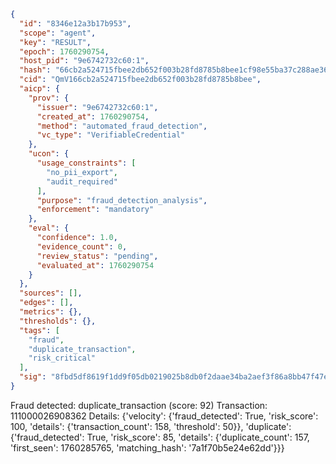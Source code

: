 ```json
{
  "id": "8346e12a3b17b953",
  "scope": "agent",
  "key": "RESULT",
  "epoch": 1760290754,
  "host_pid": "9e6742732c60:1",
  "hash": "66cb2a524715fbee2db652f003b28fd8785b8bee1cf98e55ba37c288ae36a051",
  "cid": "QmV166cb2a524715fbee2db652f003b28fd8785b8bee",
  "aicp": {
    "prov": {
      "issuer": "9e6742732c60:1",
      "created_at": 1760290754,
      "method": "automated_fraud_detection",
      "vc_type": "VerifiableCredential"
    },
    "ucon": {
      "usage_constraints": [
        "no_pii_export",
        "audit_required"
      ],
      "purpose": "fraud_detection_analysis",
      "enforcement": "mandatory"
    },
    "eval": {
      "confidence": 1.0,
      "evidence_count": 0,
      "review_status": "pending",
      "evaluated_at": 1760290754
    }
  },
  "sources": [],
  "edges": [],
  "metrics": {},
  "thresholds": {},
  "tags": [
    "fraud",
    "duplicate_transaction",
    "risk_critical"
  ],
  "sig": "8fbd5df8619f1dd9f05db0219025b8db0f2daae34ba2aef3f86a8bb47f47e7c4"
}
```

Fraud detected: duplicate_transaction (score: 92)
Transaction: 111000026908362
Details: {'velocity': {'fraud_detected': True, 'risk_score': 100, 'details': {'transaction_count': 158, 'threshold': 50}}, 'duplicate': {'fraud_detected': True, 'risk_score': 85, 'details': {'duplicate_count': 157, 'first_seen': 1760285765, 'matching_hash': '7a1f70b5e24e62dd'}}}
